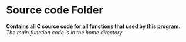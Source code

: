 # Source code Folder

**Contains all C source code for all functions that used by this program.**
*The main function code is in the home directory*
